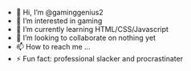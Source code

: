 - 👋 Hi, I’m @gaminggenius2
- 👀 I’m interested in gaming
- 🌱 I’m currently learning HTML/CSS/Javascript
- 💞️ I’m looking to collaborate on nothing yet
- 📫 How to reach me ...
- ⚡ Fun fact: professional slacker and procrastinater

<!---
gaminggenius2/gaminggenius2 is a ✨ special ✨ repository because its `README.md` (this file) appears on your GitHub profile.
You can click the Preview link to take a look at your changes.
--->
